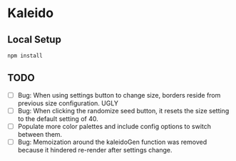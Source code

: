 # Kaleido

## Local Setup

```sh
npm install
```

## TODO

- [ ] Bug: When using settings button to change size, borders reside from previous size configuration. UGLY
- [ ] Bug: When clicking the randomize seed button, it resets the size setting to the default setting of 40.
- [ ] Populate more color palettes and include config options to switch between them.
- [ ] Bug: Memoization around the kaleidoGen function was removed because it hindered re-render after settings change.
